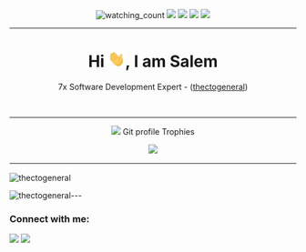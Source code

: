
<p align="left"> 

 </p>
 <p align="center">
  <img src="https://komarev.com/ghpvc/?username=thectogeneral&color=brightgreen" alt="watching_count" />
  <img src="https://img.shields.io/badge/Age-24-blue" />
  <img src="https://img.shields.io/badge/Focus-Open%20Source-brightgreen" />
  <img src="https://img.shields.io/badge/Lives-Nigeria-success" />
  <img src="https://img.shields.io/badge/Language-English-brightgreen" />
</p>
<hr>
<h1 align="center">Hi <img src="https://raw.githubusercontent.com/ABSphreak/ABSphreak/master/gifs/Hi.gif" width="30px">, I am Salem </h1>
<p align="center">7x Software Development Expert - (<a href="https://x.com/thectogeneral">thectogeneral</a>)</p>
<br>

---

<p align="center">
 <img src="https://media.giphy.com/media/QaMcXSekUWx7aogAUr/giphy.gif" width="30" />&nbsp;Git profile Trophies</p>

<p align="center">
 <img src="https://github-profile-trophy.vercel.app/?username=thectogeneral&theme=juicyfresh&no-bg=true" />
</p>

---
<p><img align="center" src="https://github-readme-streak-stats.herokuapp.com/?user=thectogeneral&theme=onedark" alt="thectogeneral" /></p>
<p><img align="left" src="https://github-readme-stats.vercel.app/api/top-langs?username=thectogeneral&show_icons=true&locale=en&layout=compact&theme=onedark" alt="thectogeneral" /></p>
---
<br>
<h3 align="left">Connect with me:</h3>

[![](https://img.shields.io/badge/twitter-12100E?style=for-the-badge&logo=twitter&logoColor=white)](https://twitter.com/thectogeneral) [![](https://img.shields.io/badge/instagram-12100E?style=for-the-badge&logo=instagram&logoColor=white)](https://instagram.com/thectogeneral)

